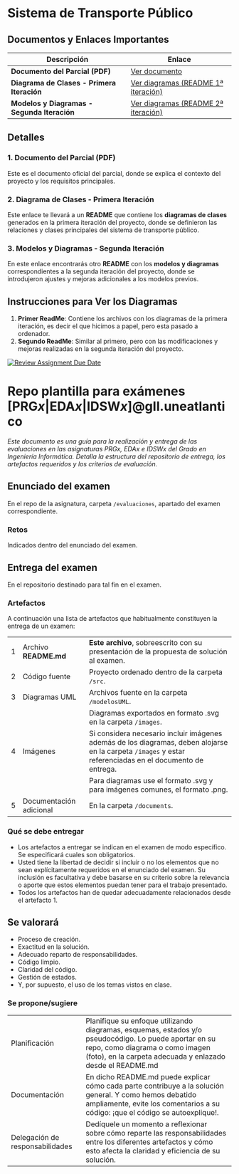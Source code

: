 # Sistema de Transporte Público

## Documentos y Enlaces Importantes

| **Descripción**                                      | **Enlace**                                                   |
|------------------------------------------------------|--------------------------------------------------------------|
| **Documento del Parcial (PDF)**                      | [Ver documento](./parcial.pdf)                               |
| **Diagrama de Clases - Primera Iteración**           | [Ver diagramas (README 1ª iteración)](./primer_readme.md)    |
| **Modelos y Diagramas - Segunda Iteración**          | [Ver diagramas (README 2ª iteración)](./segundo_readme.md)   |

## Detalles

### 1. **Documento del Parcial (PDF)**
Este es el documento oficial del parcial, donde se explica el contexto del proyecto y los requisitos principales.

### 2. **Diagrama de Clases - Primera Iteración**
Este enlace te llevará a un **README** que contiene los **diagramas de clases** generados en la primera iteración del proyecto, donde se definieron las relaciones y clases principales del sistema de transporte público.

### 3. **Modelos y Diagramas - Segunda Iteración**
En este enlace encontrarás otro **README** con los **modelos y diagramas** correspondientes a la segunda iteración del proyecto, donde se introdujeron ajustes y mejoras adicionales a los modelos previos.

## Instrucciones para Ver los Diagramas

1. **Primer ReadMe**: Contiene los archivos con los diagramas de la primera iteración, es decir el que hicimos a papel, pero esta pasado a ordenador. 
2. **Segundo ReadMe**: Similar al primero, pero con las modificaciones y mejoras realizadas en la segunda iteración del proyecto.






[![Review Assignment Due Date](https://classroom.github.com/assets/deadline-readme-button-22041afd0340ce965d47ae6ef1cefeee28c7c493a6346c4f15d667ab976d596c.svg)](https://classroom.github.com/a/GYdZjuJz)
# Repo plantilla para exámenes [PRG*x*|EDA*x*|IDSW*x*]@gII.uneatlantico

*Este documento es una guía para la realización y entrega de las evaluaciones en las asignaturas PRGx, EDAx e IDSWx del Grado en Ingeniería Informática. Detalla la estructura del repositorio de entrega, los artefactos requeridos y los criterios de evaluación.*

## Enunciado del examen

En el repo de la asignatura, carpeta `/evaluaciones`, apartado del examen correspondiente.

### Retos

Indicados dentro del enunciado del examen.

## Entrega del examen

En el repositorio destinado para tal fin en el examen.

### Artefactos

A continuación una lista de artefactos que habitualmente constituyen la entrega de un examen:

||||
|-|-|-|
|1|Archivo **README.md**|**Este archivo**, sobreescrito con su presentación de la propuesta de solución al examen.|
|2|Código fuente|Proyecto ordenado dentro de la carpeta `/src`.|
|3|Diagramas UML|Archivos fuente en la carpeta `/modelosUML`.|
| ||Diagramas exportados en formato .svg en la carpeta `/images`. |
|4|Imágenes|Si considera necesario incluir imágenes además de los diagramas, deben alojarse en la carpeta `/images` y estar referenciadas en el documento de entrega.|
| ||Para diagramas use el formato .svg y para imágenes comunes, el formato .png.|
|5|Documentación adicional|En la carpeta `/documents`.|

### Qué se debe entregar

- Los artefactos a entregar se indican en el examen de modo específico. Se especificará cuales son obligatorios.
- Usted tiene la libertad de decidir si incluir o no los elementos que no sean explícitamente requeridos en el enunciado del examen. Su inclusión es facultativa y debe basarse en su criterio sobre la relevancia o aporte que estos elementos puedan tener para el trabajo presentado.
- Todos los artefactos han de quedar adecuadamente relacionados desde el artefacto 1.

## Se valorará

- Proceso de creación.
- Exactitud en la solución.
- Adecuado reparto de responsabilidades.
- Código limpio.
- Claridad del código.
- Gestión de estados.
- Y, por supuesto, el uso de los temas vistos en clase.

### Se propone/sugiere

|||
|-|-|
|Planificación| Planifique su enfoque utilizando diagramas, esquemas, estados y/o pseudocódigo. Lo puede aportar en su repo, como diagrama o como imagen (foto), en la carpeta adecuada y enlazado desde el README.md|
|Documentación|En dicho README.md puede explicar cómo cada parte contribuye a la solución general. Y como hemos debatido ampliamente, evite los comentarios a su código: ¡que el código se autoexplique!.|
|Delegación de responsabilidades|Dedíquele un momento a reflexionar sobre cómo reparte las responsabilidades entre los diferentes artefactos y cómo esto afecta la claridad y eficiencia de su solución.|
